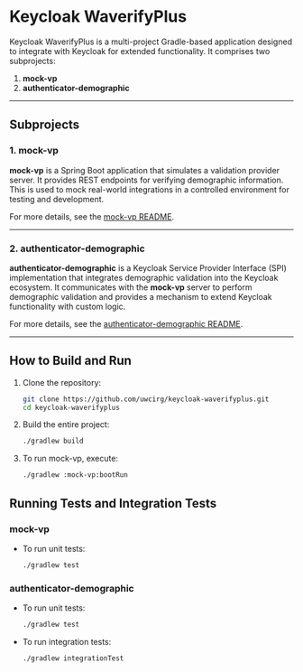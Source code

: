 # Keycloak WaverifyPlus

Keycloak WaverifyPlus is a multi-project Gradle-based application designed to integrate with Keycloak for extended
functionality. It comprises two subprojects:

1. **mock-vp**
2. **authenticator-demographic**

---

## Subprojects

### 1. mock-vp

**mock-vp** is a Spring Boot application that simulates a validation provider server. It provides REST endpoints for
verifying demographic information. This is used to mock real-world integrations in a controlled environment for testing
and development.

For more details, see the [mock-vp README](mock-vp/README.md).

---

### 2. authenticator-demographic

**authenticator-demographic** is a Keycloak Service Provider Interface (SPI) implementation that integrates demographic
validation
into the Keycloak ecosystem. It communicates with the **mock-vp** server to perform demographic validation and provides
a mechanism to extend Keycloak functionality with custom logic.

For more details, see the [authenticator-demographic README](modules/authenticator-demographic/README.md).

---

## How to Build and Run

1. Clone the repository:
   ```bash
   git clone https://github.com/uwcirg/keycloak-waverifyplus.git
   cd keycloak-waverifyplus
   ```
2. Build the entire project:
   ```bash
   ./gradlew build
   ```
3. To run mock-vp, execute:
   ```bash
   ./gradlew :mock-vp:bootRun 
   ```

## Running Tests and Integration Tests

### mock-vp

- To run unit tests:
  ```bash
  ./gradlew test
  ```

### authenticator-demographic

- To run unit tests:
  ```bash
  ./gradlew test
  ```
- To run integration tests:
  ```bash
  ./gradlew integrationTest
  ```
